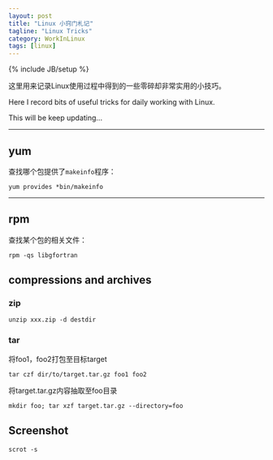 ```yaml
---
layout: post
title: "Linux 小窍门札记"
tagline: "Linux Tricks"
category: WorkInLinux
tags: [linux]
---
```

{% include JB/setup %}

这里用来记录Linux使用过程中得到的一些零碎却非常实用的小技巧。

Here I record bits of useful tricks for daily working with Linux.

This will be keep updating...

* * *

## yum

查找哪个包提供了`makeinfo`程序：

    yum provides *bin/makeinfo

* * *

## rpm

查找某个包的相关文件：

    rpm -qs libgfortran

## compressions and archives
### zip

    unzip xxx.zip -d destdir

### tar

将foo1，foo2打包至目标target

    tar czf dir/to/target.tar.gz foo1 foo2

将target.tar.gz内容抽取至foo目录
    
    mkdir foo; tar xzf target.tar.gz --directory=foo

## Screenshot
    
    scrot -s

